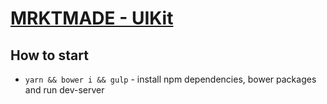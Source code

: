 # [MRKTMADE - UIKit](http://mrktmade-ui-dev.surge.sh/)

## How to start
* `yarn && bower i && gulp` - install npm dependencies, bower packages and run dev-server
